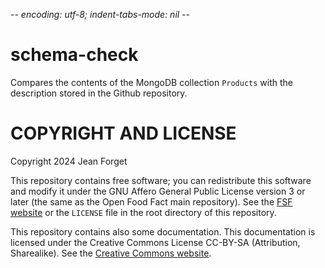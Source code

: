 -*- encoding: utf-8; indent-tabs-mode: nil -*-

schema-check
============

Compares the  contents of the  MongoDB collection `Products`  with the
description stored in the Github repository.


COPYRIGHT AND LICENSE
=====================

Copyright 2024 Jean Forget

This  repository contains  free  software; you  can redistribute  this
software and  modify it  under the GNU  Affero General  Public License
version 3 or  later (the same as the Open  Food Fact main repository).
See the
[FSF website](https://www.gnu.org/licenses/agpl-3.0.en.html)
or the `LICENSE` file in the root directory of this repository.

This repository  contains also some documentation.  This documentation
is licensed under the  Creative Commons License CC-BY-SA (Attribution,
Sharealike). See the
[Creative Commons website](https://creativecommons.org/licenses/by-sa/4.0/deed.en).
